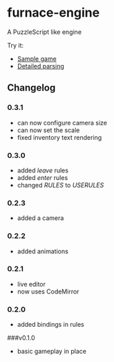 furnace-engine
==============

A PuzzleScript like engine

Try it:

* [Sample game](http://madflame991.github.io/furnace-engine/src/)
* [Detailed parsing](http://madflame991.github.io/furnace-engine/src/parser.html)

Changelog
---------

### 0.3.1
 + can now configure camera size
 + can now set the scale
 + fixed inventory text rendering

### 0.3.0
 + added *leave* rules
 + added *enter* rules
 + changed *RULES* to *USERULES*

### 0.2.3
 + added a camera

### 0.2.2
 + added animations

### 0.2.1
 + live editor
 + now uses CodeMirror

### 0.2.0
 + added bindings in rules

###v0.1.0
 + basic gameplay in place